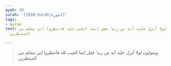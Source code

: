 ```yaml
---
ayah: 20
surah: '[[010-Surah|سورة]]'
tags:
- quran
text: ويقولون لولا أنزل عليه آية من ربه ۖ فقل إنما الغيب لله فانتظروا إني معكم من
  المنتظرين

---
```

> ويقولون لولا أنزل عليه آية من ربه ۖ فقل إنما الغيب لله فانتظروا إني معكم من المنتظرين
